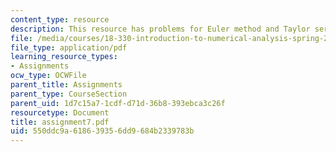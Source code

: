 ```yaml
---
content_type: resource
description: This resource has problems for Euler method and Taylor series.
file: /media/courses/18-330-introduction-to-numerical-analysis-spring-2004/550ddc9a618639356dd9684b2339783b_assignment7.pdf
file_type: application/pdf
learning_resource_types:
- Assignments
ocw_type: OCWFile
parent_title: Assignments
parent_type: CourseSection
parent_uid: 1d7c15a7-1cdf-d71d-36b8-393ebca3c26f
resourcetype: Document
title: assignment7.pdf
uid: 550ddc9a-6186-3935-6dd9-684b2339783b
---
```

